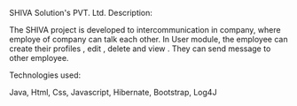 SHIVA Solution's PVT. Ltd.
Description:

The SHIVA project is developed to intercommunication in company, where employe of company can talk each other.  In User module, the employee can create their profiles , edit , delete and view . They can send message to other employee.

Technologies used:

Java, Html, Css, Javascript, Hibernate, Bootstrap, Log4J
